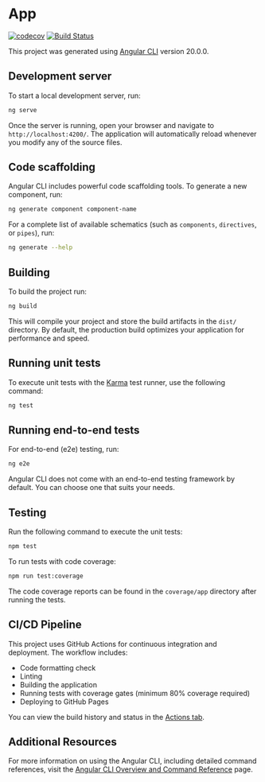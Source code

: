 # App

[![codecov](https://codecov.io/github/Michael-Perillo/AngularFrontendPOC/graph/badge.svg?token=TLNM11X205)](https://codecov.io/github/Michael-Perillo/AngularFrontendPOC)
[![Build Status](https://img.shields.io/github/workflow/status/Michael-Perillo/AngularFrontendPOC/CI?label=CI&logo=github&style=flat)](https://github.com/your-username/AngularFrontendPOC/actions)

This project was generated using [Angular CLI](https://github.com/angular/angular-cli) version 20.0.0.

## Development server

To start a local development server, run:

```bash
ng serve
```

Once the server is running, open your browser and navigate to `http://localhost:4200/`. The application will automatically reload whenever you modify any of the source files.

## Code scaffolding

Angular CLI includes powerful code scaffolding tools. To generate a new component, run:

```bash
ng generate component component-name
```

For a complete list of available schematics (such as `components`, `directives`, or `pipes`), run:

```bash
ng generate --help
```

## Building

To build the project run:

```bash
ng build
```

This will compile your project and store the build artifacts in the `dist/` directory. By default, the production build optimizes your application for performance and speed.

## Running unit tests

To execute unit tests with the [Karma](https://karma-runner.github.io) test runner, use the following command:

```bash
ng test
```

## Running end-to-end tests

For end-to-end (e2e) testing, run:

```bash
ng e2e
```

Angular CLI does not come with an end-to-end testing framework by default. You can choose one that suits your needs.

## Testing

Run the following command to execute the unit tests:

```bash
npm test
```

To run tests with code coverage:

```bash
npm run test:coverage
```

The code coverage reports can be found in the `coverage/app` directory after running the tests.

## CI/CD Pipeline

This project uses GitHub Actions for continuous integration and deployment. The workflow includes:

- Code formatting check
- Linting
- Building the application
- Running tests with coverage gates (minimum 80% coverage required)
- Deploying to GitHub Pages

You can view the build history and status in the [Actions tab](https://github.com/your-username/AngularFrontendPOC/actions).

## Additional Resources

For more information on using the Angular CLI, including detailed command references, visit the [Angular CLI Overview and Command Reference](https://angular.dev/tools/cli) page.
